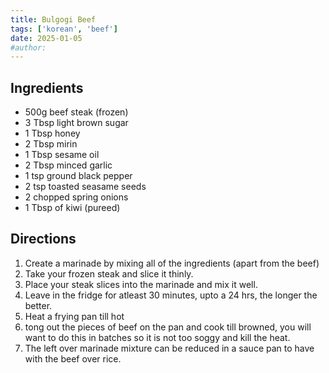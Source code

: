 ```yaml
---
title: Bulgogi Beef
tags: ['korean', 'beef']
date: 2025-01-05
#author:
---
```

<!-- - ⏲️ Prep time: 2 min
- 🍳 Cook time: 9 min
- 🍽️ Servings: 2 -->

## Ingredients
- 500g beef steak (frozen)
- 3 Tbsp light brown sugar
- 1 Tbsp honey
- 2 Tbsp mirin
- 1 Tbsp sesame oil
- 2 Tbsp minced garlic
- 1 tsp ground black pepper
- 2 tsp toasted seasame seeds
- 2 chopped spring onions
- 1 Tbsp of kiwi (pureed)

## Directions
1. Create a marinade by mixing all of the ingredients (apart from the beef)
2. Take your frozen steak and slice it thinly.
3. Place your steak slices into the marinade and mix it well.
4. Leave in the fridge for atleast 30 minutes, upto a 24 hrs, the longer the better.
5. Heat a frying pan till hot
6. tong out the pieces of beef on the pan and cook till browned, you will want to do this in batches so it is not too soggy and kill the heat.
7. The left over marinade mixture can be reduced in a sauce pan to have with the beef over rice.